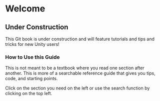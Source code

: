 # Welcome

## Under Construction

This Git book is under construction and will feature tutorials and tips and tricks for new Unity users!

### How to Use this Guide

This is not meant to be a textbook where you read one section after another. This is more of a searchable reference guide that gives you tips, code, and starting points.

Click on the section you need on the left or use the search function by clicking on the top left.

